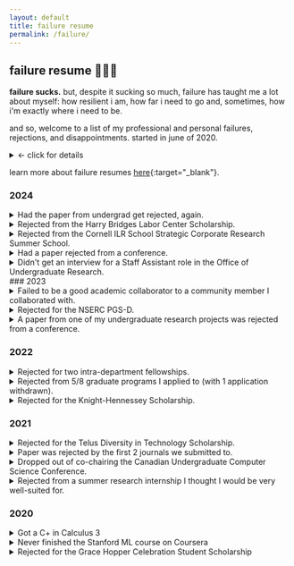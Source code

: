 ```yaml
---
layout: default
title: failure resume
permalink: /failure/
---
```


## failure resume 🤷🏻‍♀️
**failure sucks.** but, despite it sucking so much, failure has taught me a lot about myself: how resilient i am, how far i need to go and, sometimes, how i'm exactly where i need to be.

and so, welcome to a list of my professional and personal failures, rejections, and disappointments. started in june of 2020. 
<details>
    <summary>← click for details</summary>
    <p>
    does not include the many failures i experience on a near-daily basis: grades that make me feel bad, my struggles with critique, the feeling of not being liked, etc etc
    </p>
</details>

learn more about failure resumes [here](https://www.mentalfloss.com/article/573154/failure-resume-benefits){:target="_blank"}.

### 2024
<details>
    <summary>Had the paper from undergrad get rejected, again.</summary>
    <p>
    I was so sick of this paper at this point, especially because it wasn't within the realm of work I was doing anymore (and I was so far away from the summer during which I started it). It ultimately got shelved, but the other authors are re-running the study in a new way -- I wish them luck!
    </p>
</details>
<details>
    <summary>Rejected from the Harry Bridges Labor Center Scholarship.</summary>
    <p>
    I think I probably could've talked more about my research (and could've had more of an idea of how I wanted my research to progress) in my application, but alas! These things are always out of my control. If anything, scholarship applications are always a really fun way to reflect on my worldview and my values.
    </p>
</details>
<details>
    <summary>Rejected from the Cornell ILR School Strategic Corporate Research Summer School.</summary>
    <p>
    One of my references was submitted later than their deadline and they stated that when rejecting me from the program (even though they took it) -- who knows!
    </p>
</details>
<details>
    <summary>Had a paper rejected from a conference.</summary>
    <p>
    First PhD paper submission -> first PhD paper rejection. I felt really proud of this paper so I'm pretty bummed about this (and dreading reading the reviews a little bit), but this is all part of the academic process, for better or for worse. 
    
    (Later reflection -- the reviews were very helpful. I'm really glad the reviewers gave the paper a chance to improve.)
    </p>
</details>
<details>
    <summary>Didn't get an interview for a Staff Assistant role in the Office of Undergraduate Research.</summary>
    <p>
    I think I would've had a lot of fun with this, but sometimes things just don't work out (and they had a lot of applicants).
    </p>
</details>
### 2023
<details>
    <summary>Failed to be a good academic collaborator to a community member I collaborated with.</summary>
    <p>
       This is maybe one of my greatest failures from my first few years in grad school. I wanted to add this because I think it's really important to acknowledge how much responsibility we hold as people who come from and represent what can frankly be very harmful institutions. Even as someone who knew this, I let my own avoidance inform my actions, and I didn't honor our relationship well enough -- my feelings of anxiety and sorryness didn't replace action.

       This wouldn't have solved everything, but something I wish I had had a conversation with my community partner about expectations before we started, specifically around workflow and process. I feel like so much breakdown in general is about expectations and accountability. For you and your community partner: How often do they expect you to check in? What is important for them to be a part of? What do they expect your relationship to look like? Obviously these things change (and need to change based on [the development of] your relationship), but having something defined at the start would've been helpful.
    </p>
</details>
<details>
    <summary>Rejected for the NSERC PGS-D.</summary>
    <p>
       I was really hopeful about my application, but there are so many possible reasons why I could've been rejected (e.g., new PhD student w/o masters, not enough pubs/experience, wording not directed enough, interdisciplinary work). Interesting to try to make sense of things when none of that feedback is given. 
       
       If anything, I had just started the first year of my PhD when I applied and my research interests have changed a lot since then, so I'm looking forward to getting another opportunity to sit down and think about what I care to do now that my interests have matured a little!
    </p>
</details>
<details>
    <summary>A paper from one of my undergraduate research projects was rejected from a conference.</summary>
    <p>
       This paper kind of already belongs here on this page because I had an incredibly hard time finishing it up (and was only able to do so with the help of two wonderful researchers from the lab that I did this research in). This was our first submission. Thankfully, we got really helpful feedback.
    </p>
</details>

### 2022
<details>
    <summary>Rejected for two intra-department fellowships.</summary>
    <p>
       I tried. :)
    </p>
</details>
<details>
    <summary>Rejected from 5/8 graduate programs I applied to (with 1 application withdrawn).</summary>
    <p>
       Sometimes you won't measure up and sometimes it's just not meant to be, and both of those things are okay! So many factors go into decisions like these and it's hard not knowing why I got rejected from some of these programs... but we're worth so much more than our material accomplishments.

       I made <a href="https://twitter.com/_joicetang_/status/1488981893282361345?s=20&t=_el8b_VpNCyhDYVRywABeg">blackout poetry with some of my rejection letters</a>, if you're interested.
    </p>
</details>

<details>
    <summary>Rejected for the Knight-Hennessey Scholarship.</summary>
    <p>
       This application process really forced me to reflect on my values and accomplishments, which was really cool. Whether my impact on the world is small or large, it's still impact; I just want to make sure it's positive.
    </p>
</details>

### 2021
<details>
    <summary>Rejected for the Telus Diversity in Technology Scholarship.</summary>
    <p>
        This was a lesson in not overthinking the factors that can lead to a rejection and/or just taking things as they are. 
    </p>
</details>

<details>
    <summary>Paper was rejected by the first 2 journals we submitted to.</summary>
    <p>
        It happens. :)
    </p>
</details>

<details>
    <summary>Dropped out of co-chairing the Canadian Undergraduate Computer Science Conference.</summary>
    <p>
        I was super excited about running this conference with one of my good friends about a year ago, but things went downhill after COVID-19 forced a change of plans. I learned that it's okay to just let go sometimes, and that there are costs to taking on too much -- not only for myself, but for others (like our team, and the people who may have been looking forward to the event).
    </p>
</details>

<details>
    <summary>Rejected from a summer research internship I thought I would be very well-suited for.</summary>
    <p>
        You only need 1 yes!!! This experience was like a practice round for grad school apps later this year, which will be helpful in many ways :)
    </p>
</details>


### 2020
<details>
    <summary>Got a C+ in Calculus 3</summary>
    <p>
        The worst course grade I have ever received. What I learned (or was reminded of): 
        1) Always make sure to thoroughly study concepts you feel shaky on. 
        2) A basic understanding needs to be supplemented with practice, at least for math classes. 
        3) Don't take 2 math classes at the same time, especially during a pandemic. 
        4) You can enjoy (academic) things you're not necessarily good at.
    </p>
</details>
<details>
    <summary>Never finished the Stanford ML course on Coursera</summary>
    <p>
        I could technically still finish this, but I'm so behind that I've forgotten everything I've learned so far. I think I had a hard time because I hadn't yet taken matrix algebra, and honestly, I've never really seen myself as someone who'd be good at ML. I ended up taking an applied machine learning course in school. I enjoyed it a lot more AND it was more applicable to the work I do, so I think sometimes you just need to figure out what works for you!
    </p>
</details>
<details>
    <summary>Rejected for the Grace Hopper Celebration Student Scholarship</summary>
    <p>
        I do diversity in tech work out of a genuine passion for it, but some people have more passion than I do! Rather than forcing myself to "catch up", I will continue to work toward implementing initiatives that I want to see in the space.
    </p>
</details>
